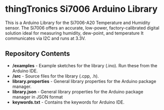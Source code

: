 thingTronics Si7006 Arduino Library
========================================
This is a Arduino Library for the Si7006-A20 Temperature and Humidity sensor.
The Si7006 offers an accurate, low-power, factory-calibrated digital solution ideal for measuring humidity, dew-point, and temperature
It communicates via I2C and runs at 3.3V. 

Repository Contents
-------------------

* **/examples** - Example sketches for the library (.ino). Run these from the Arduino IDE. 
* **/src** - Source files for the library (.cpp, .h).
* **library.properties** - General library properties for the Arduino package manager.
* **library.json** - General library properties for the Arduino package manager in JSON format
* **keywords.txt** - Contains the keywords for Arduino IDE.